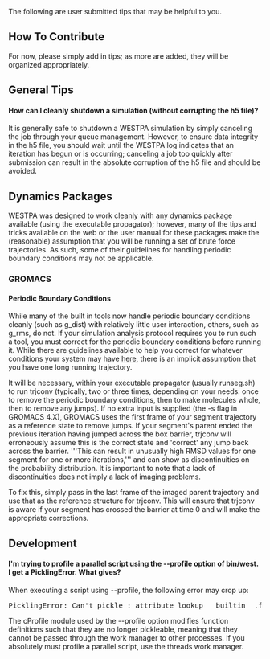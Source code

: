 The following are user submitted tips that may be helpful to you.

## How To Contribute

For now, please simply add in tips; as more are added, they will be organized appropriately.

## General Tips 

#### How can I cleanly shutdown a simulation (without corrupting the h5 file)?
It is generally safe to shutdown a WESTPA simulation by simply canceling the job through your queue management. However, to ensure data integrity in the h5 file, you should wait until the WESTPA log indicates that an iteration has begun or is occurring; canceling a job too quickly after submission can result in the absolute corruption of the h5 file and should be avoided.

## Dynamics Packages

WESTPA was designed to work cleanly with any dynamics package available (using the executable propagator); however, many of the tips and tricks available on the web or the user manual for these packages make the (reasonable) assumption that you will be running a set of brute force trajectories. As such, some of their guidelines for handling periodic boundary conditions may not be applicable.

### GROMACS

#### Periodic Boundary Conditions
While many of the built in tools now handle periodic boundary conditions cleanly (such as g_dist) with relatively little user interaction, others, such as g_rms, do not. If your simulation analysis protocol requires you to run such a tool, you must correct for the periodic boundary conditions before running it. While there are guidelines available to help you correct for whatever conditions your system may have [here](http://www.gromacs.org/Documentation/Terminology/Periodic_Boundary_Conditions), there is an implicit assumption that you have one long running trajectory.

It will be necessary, within your executable propagator (usually runseg.sh) to run trjconv (typically, two or three times, depending on your needs: once to remove the periodic boundary conditions, then to make molecules whole, then to remove any jumps). If no extra input is supplied (the -s flag in GROMACS 4.X), GROMACS uses the first frame of your segment trajectory as a reference state to remove jumps. If your segment's parent ended the previous iteration having jumped across the box barrier, trjconv will erroneously assume this is the correct state and 'correct' any jump back across the barrier. '''This can result in unusually high RMSD values for one segment for one or more iterations,''' and can show as discontinuities on the probability distribution. It is important to note that a lack of discontinuities does not imply a lack of imaging problems.

To fix this, simply pass in the last frame of the imaged parent trajectory and use that as the reference structure for trjconv. This will ensure that trjconv is aware if your segment has crossed the barrier at time 0 and will make the appropriate corrections.

## Development

#### I'm trying to profile a parallel script using the --profile option of bin/west. I get a PicklingError. What gives?

When executing a script using --profile, the following error may crop up:

<pre>
PicklingError: Can't pickle <type 'function'>: attribute lookup __builtin__.function failed
</pre>

The cProfile module used by the --profile option modifies function definitions such that they are no longer pickleable, meaning that they cannot be passed through the work manager to other processes. If you absolutely must profile a parallel script, use the threads work manager.
